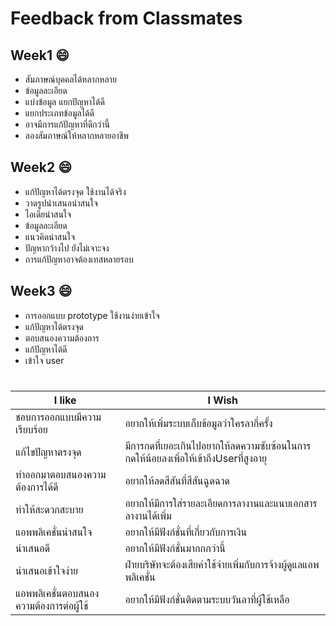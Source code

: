 # Feedback from Classmates

## Week1 :smile:
- สัมภาษณ์บุคคลได้หลากหลาย
- ข้อมูลละเอียด
- แบ่งข้อมูล แยกปัญหาได้ดี
- แยกประเภทข้อมูลได้ดี
- อาจมีการแก้ปัญหาที่ดีกว่านี้
- ลองสัมภาษณ์ให้หลากหลายอาชีพ

## Week2 :smile:
- แก้ปัญหาได้ตรงจุด ใช้งานได้จริง
- วาดรูปนำเสนอน่าสนใจ
- ไอเดียน่าสนใจ
- ข้อมูลละเอียด
- แนวคิดน่าสนใจ
- ปัญหากว้างไป ยังไม่เจาะจง
- การแก้ปัญหาอาจต้องเทสหลายรอบ

## Week3 :smile:
- การออกแบบ prototype ใช้งานง่ายเข้าใจ
- แก้ปัญหาได้ตรงจุด
- ตอบสนองความต้องการ
- แก้ปัญหาได้ดี
- เข้าใจ user

#

| I like | I Wish | 
| --------- | ---------- |
|ชอบการออกแบบมีความเรียบร้อย| อยากให้เพิ่มระบบเก็บข้อมูลว่าใครลากี่ครั้ง | 
|แก้ไขปัญหาตรงจุด |มีการกดที่เยอะเกินไปอยากให้ลดความซับซ้อนในการกดให้น้อยลงเพิ่อให้เข้าถึงUserที่สูงอายุ| 
|ทำออกมาตอบสนองความต้องการได้ดี |อยากให้ลดสีสันที่สีสันฉูดฉาด| 
|ทำให้สะดวกสะบาย |อยากให้มีการใส่รายละเอียดการลางานและแนบเอกสารลางานได้เพิ่ม| 
|แอพพลิเคชั่นน่าสนใจ |อยากให้มีฟังก์ชั่นที่เกี่ยวกับการเงิน| 
|นำเสนอดี |อยากให้มีฟังก์ชั่นมากกกว่านี้|
|นำเสนอเข้าใจง่าย |ฝ่ายบริษัทจะต้องเสียค่าใช้จ่ายเพิ่มกับการจ้างผู้ดูแลแอพพลิเคชั่น|
|แอพพลิเคชั่นตอบสนองความต้องการต่อผู้ใช้ |อยากให้มีฟังก์ชั่นติดตามระบบวันลาที่ผู้ใช้เหลือ|
